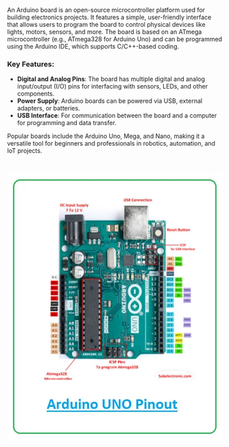 An Arduino board is an open-source microcontroller platform used for building electronics projects. It features a simple, user-friendly interface that allows users to program the board to control physical devices like lights, motors, sensors, and more. The board is based on an ATmega microcontroller (e.g., ATmega328 for Arduino Uno) and can be programmed using the Arduino IDE, which supports C/C++-based coding.

### Key Features:
- **Digital and Analog Pins**: The board has multiple digital and analog input/output (I/O) pins for interfacing with sensors, LEDs, and other components.
- **Power Supply**: Arduino boards can be powered via USB, external adapters, or batteries.
- **USB Interface**: For communication between the board and a computer for programming and data transfer.

Popular boards include the Arduino Uno, Mega, and Nano, making it a versatile tool for beginners and professionals in robotics, automation, and IoT projects.

<br>



![alt text](<../Images/image copy 12.png>)